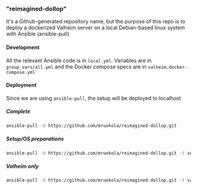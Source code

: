 ### "reimagined-dollop"

It's a Github-generated repository name, but the purpose of this repo is to deploy a dockerized Valheim server on a local Debian-based linux system with Ansible (ansible-pull)

#### Development

All the relevant Ansible code is in `local.yml`. Variables are in `group_vars/all.yml` and the Docker compose specs are in `valheim.docker-compose.yml`

#### Deployment

Since we are using `ansible-pull`, the setup will be deployed to localhost

##### Complete

```sh
ansible-pull -U https://github.com/mruokola/reimagined-dollop.git
```

##### Setup/OS preparations

```sh
ansible-pull -U https://github.com/mruokola/reimagined-dollop.git -t setup
```

##### Valheim only

```sh
ansible-pull -U https://github.com/mruokola/reimagined-dollop.git -t valheim -e valheim_server_password='mypassword'
```

